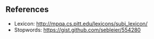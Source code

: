 ## References
- Lexicon: http://mpqa.cs.pitt.edu/lexicons/subj_lexicon/
- Stopwords: https://gist.github.com/sebleier/554280